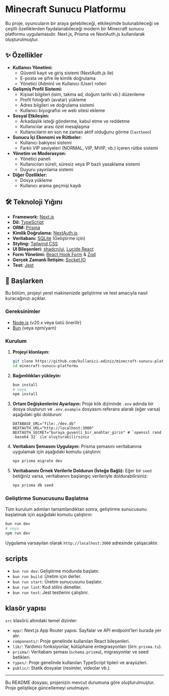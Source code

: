 # Minecraft Sunucu Platformu

Bu proje, oyuncuların bir araya gelebileceği, etkileşimde bulunabileceği ve çeşitli özelliklerden faydalanabileceği modern bir Minecraft sunucu platformu uygulamasıdır. Next.js, Prisma ve NextAuth.js kullanılarak oluşturulmuştur.

## ✨ Özellikler

- **Kullanıcı Yönetimi:**
  - Güvenli kayıt ve giriş sistemi (NextAuth.js ile)
  - E-posta ve şifre ile kimlik doğrulama
  - Yönetici (Admin) ve Kullanıcı (User) rolleri
- **Gelişmiş Profil Sistemi:**
  - Kişisel bilgileri (isim, takma ad, doğum tarihi vb.) düzenleme
  - Profil fotoğrafı (avatar) yükleme
  - Adres bilgileri ve doğrulama sistemi
  - Kullanıcı biyografisi ve web sitesi ekleme
- **Sosyal Etkileşim:**
  - Arkadaşlık isteği gönderme, kabul etme ve reddetme
  - Kullanıcılar arası özel mesajlaşma
  - Kullanıcıların en son ne zaman aktif olduğunu görme (`lastSeen`)
- **Sunucu İçi Ekonomi ve Rütbeler:**
  - Kullanıcı bakiyesi sistemi
  - Farklı VIP seviyeleri (NORMAL, VIP, MVIP, vb.) içeren rütbe sistemi
- **Yönetim ve Moderasyon:**
  - Yönetici paneli
  - Kullanıcıları süreli, süresiz veya IP bazlı yasaklama sistemi
  - Duyuru yayınlama sistemi
- **Diğer Özellikler:**
  - Dosya yükleme
  - Kullanıcı arama geçmişi kaydı

## 🛠️ Teknoloji Yığını

- **Framework:** [Next.js](https://nextjs.org/)
- **Dil:** [TypeScript](https://www.typescriptlang.org/)
- **ORM:** [Prisma](https://www.prisma.io/)
- **Kimlik Doğrulama:** [NextAuth.js](https://next-auth.js.org/)
- **Veritabanı:** [SQLite](https://www.sqlite.org/index.html) (Geliştirme için)
- **Styling:** [Tailwind CSS](https://tailwindcss.com/)
- **UI Bileşenleri:** [shadcn/ui](https://ui.shadcn.com/), [Lucide React](https://lucide.dev/icons/)
- **Form Yönetimi:** [React Hook Form](https://react-hook-form.com/) & [Zod](https://zod.dev/)
- **Gerçek Zamanlı İletişim:** [Socket.IO](https://socket.io/)
- **Test:** [Jest](https://jestjs.io/)

## 🚀 Başlarken

Bu bölüm, projeyi yerel makinenizde geliştirme ve test amacıyla nasıl kuracağınızı açıklar.

### Gereksinimler

- [Node.js](https://nodejs.org/en/) (v20.x veya üstü önerilir)
- [Bun](https://bun.sh/) (veya npm/yarn)

### Kurulum

1.  **Projeyi klonlayın:**

    ```bash
    git clone https://github.com/kullanici-adiniz/minecraft-sunucu-platformu.git
    cd minecraft-sunucu-platformu
    ```

2.  **Bağımlılıkları yükleyin:**

    ```bash
    bun install
    # veya
    npm install
    ```

3.  **Ortam Değişkenlerini Ayarlayın:**
    Proje kök dizininde `.env` adında bir dosya oluşturun ve `.env.example` dosyasını referans alarak (eğer varsa) aşağıdaki gibi doldurun:

    ```env
    DATABASE_URL="file:./dev.db"
    NEXTAUTH_URL="http://localhost:3000"
    NEXTAUTH_SECRET="buraya_guvenli_bir_anahtar_girin" # `openssl rand -base64 32` ile oluşturabilirsiniz
    ```

4.  **Veritabanı Şemasını Uygulayın:**
    Prisma şemasını veritabanına uygulamak için aşağıdaki komutu çalıştırın:

    ```bash
    npx prisma migrate dev
    ```

5.  **Veritabanını Örnek Verilerle Doldurun (İsteğe Bağlı):**
    Eğer bir `seed` betiğiniz varsa, veritabanını başlangıç verileriyle doldurabilirsiniz:
    ```bash
    npx prisma db seed
    ```

### Geliştirme Sunucusunu Başlatma

Tüm kurulum adımları tamamlandıktan sonra, geliştirme sunucusunu başlatmak için aşağıdaki komutu çalıştırın:

```bash
bun run dev
# veya
npm run dev
```

Uygulama varsayılan olarak `http://localhost:3000` adresinde çalışacaktır.

## scripts

- `bun run dev`: Geliştirme modunda başlatır.
- `bun run build`: Üretim için derler.
- `bun run start`: Üretim sunucusunu başlatır.
- `bun run lint`: Kod stilini denetler.
- `bun run test`: Jest testlerini çalıştırır.

## klasör yapısı

`src` klasörü altındaki temel dizinler:

- `app/`: Next.js App Router yapısı. Sayfalar ve API endpoint'leri burada yer alır.
- `components/`: Proje genelinde kullanılan React bileşenleri.
- `lib/`: Yardımcı fonksiyonlar, kütüphane entegrasyonları (örn: `prisma.ts`).
- `prisma/`: Veritabanı şeması (`schema.prisma`), migrasyonlar ve seed betikleri.
- `types/`: Proje genelinde kullanılan TypeScript tipleri ve arayüzleri.
- `public/`: Statik dosyalar (resimler, videolar vb.).

---

Bu README dosyası, projenizin mevcut durumuna göre oluşturulmuştur. Proje geliştikçe güncellemeyi unutmayın.
